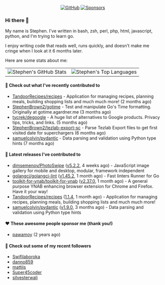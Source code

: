 <p align="center">
    <a href="https://github.com/StephenBrown2"><img src="https://img.shields.io/github/followers/StephenBrown2.svg?label=GitHub&style=social" alt="GitHub"></a>
    <a href="https://github.com/sponsors/StephenBrown2"><img src="https://img.shields.io/badge/Sponsors--_.svg?style=social&logo=github&logoColor=EA4AAA" alt="Sponsors"></a>
</p>

### Hi there 👋

My name is Stephen. I've written in bash, zsh, perl, php, html, javascript, python, and I'm trying to learn go.

I enjoy writing code that reads well, runs quickly, and doesn't make me cringe when I look at it 6 months later.

Here are some stats about me:

|     |     |
| --- | --- |
| ![Stephen's GitHub Stats](https://github-readme-stats.vercel.app/api?username=StephenBrown2&show_icons=true&count_private=true) | ![Stephen's Top Languages](https://github-readme-stats.vercel.app/api/top-langs/?username=StephenBrown2&layout=compact) |

#### 👷 Check out what I've recently contributed to

- [TandoorRecipes/recipes](https://github.com/TandoorRecipes/recipes) - Application for managing recipes, planning meals, building shopping lists and much much more! (2 months ago)
- [StephenBrown2/gotime](https://github.com/StephenBrown2/gotime) - Test and manipulate Go&#39;s Time formatting. Originally at gotime.agardner.me (3 months ago)
- [tycrek/degoogle](https://github.com/tycrek/degoogle) - A huge list of alternatives to Google products. Privacy tips, tricks, and links. (5 months ago)
- [StephenBrown2/tezlab-export-sc](https://github.com/StephenBrown2/tezlab-export-sc) - Parse Tezlab Export files to get first visited date for superchargers (6 months ago)
- [samuelcolvin/pydantic](https://github.com/samuelcolvin/pydantic) - Data parsing and validation using Python type hints (7 months ago)



#### 🔭 Latest releases I've contributed to

- [dimsemenov/PhotoSwipe](https://github.com/dimsemenov/PhotoSwipe) ([v5.2.2](https://github.com/dimsemenov/PhotoSwipe/releases/tag/v5.2.2), 4 weeks ago) - JavaScript image gallery for mobile and desktop, modular, framework independent
- [golangci/golangci-lint](https://github.com/golangci/golangci-lint) ([v1.45.2](https://github.com/golangci/golangci-lint/releases/tag/v1.45.2), 1 month ago) - Fast linters Runner for Go
- [toolkit-for-ynab/toolkit-for-ynab](https://github.com/toolkit-for-ynab/toolkit-for-ynab) ([v2.37.0](https://github.com/toolkit-for-ynab/toolkit-for-ynab/releases/tag/v2.37.0), 1 month ago) - A general purpose YNAB enhancing browser extension for Chrome and Firefox. Have it your way!
- [TandoorRecipes/recipes](https://github.com/TandoorRecipes/recipes) ([1.1.4](https://github.com/TandoorRecipes/recipes/releases/tag/1.1.4), 1 month ago) - Application for managing recipes, planning meals, building shopping lists and much much more!
- [samuelcolvin/pydantic](https://github.com/samuelcolvin/pydantic) ([v1.9.0](https://github.com/samuelcolvin/pydantic/releases/tag/v1.9.0), 3 months ago) - Data parsing and validation using Python type hints

#### ❤️ These awesome people sponsor me (thank you!)

- [pawamoy](https://github.com/pawamoy) (2 years ago)

#### 👯 Check out some of my recent followers

- [Swifilaboroka](https://github.com/Swifilaboroka)
- [danno859](https://github.com/danno859)
- [mattijs](https://github.com/mattijs)
- [Super45coder](https://github.com/Super45coder)
- [silvesterwali](https://github.com/silvesterwali)


